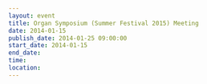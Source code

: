 ```yaml
---
layout: event
title: Organ Symposium (Summer Festival 2015) Meeting
date: 2014-01-15
publish_date: 2014-01-25 09:00:00
start_date: 2014-01-15
end_date: 
time: 
location: 
---
```



